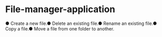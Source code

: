 # File-manager-application
 ● Create a new file.● Delete an existing file.● Rename an existing file.● Copy a file.● Move a file from one folder to another.

